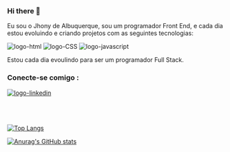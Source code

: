 ### Hi there 👋

Eu sou o Jhony de Albuquerque, sou um programador Front End, e cada dia estou evoluindo e criando projetos com as seguintes tecnologias:

<img src="https://img.shields.io/badge/HTML5-E34F26?style=for-the-badge&logo=html5&logoColor=white" alt="logo-html" />

<img src="https://img.shields.io/badge/CSS3-1572B6?style=for-the-badge&logo=css3&logoColor=white" alt="logo-CSS" />

<img src="https://img.shields.io/badge/JavaScript-F7DF1E?style=for-the-badge&logo=javascript&logoColor=black" alt="logo-javascript" />

 Estou cada dia evoulindo para ser um programador Full Stack.
 
 ### Conecte-se comigo :
 
 <a href="https://www.linkedin.com/in/jhony-albuquerque/">
    <img width"22px" src="https://img.shields.io/badge/LinkedIn-0077B5?style=for-the-badge&logo=linkedin&logoColor=white" alt="logo-linkedin"/>
 </a>
 <br/>
 <br/>
 <br/>
 <br/>
 
 [![Top Langs](https://github-readme-stats.vercel.app/api/top-langs/?username=JhonydeAlbuquerque&layout=compact&theme=highcontrast)](https://github.com/anuraghazra/github-readme-stats)
 
 
 [![Anurag's GitHub stats](https://github-readme-stats.vercel.app/api?username=JhonydeAlbuquerque&show_icons=true&theme=highcontrast)](https://github.com/anuraghazra/github-readme-stats)

